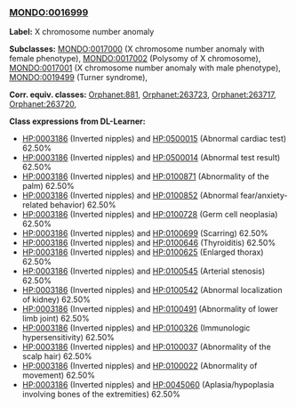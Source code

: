 
### [MONDO:0016999](http://purl.obolibrary.org/obo/MONDO_0016999)
**Label:** X chromosome number anomaly

**Subclasses:** [MONDO:0017000](http://purl.obolibrary.org/obo/MONDO_0017000) (X chromosome number anomaly with female phenotype), [MONDO:0017002](http://purl.obolibrary.org/obo/MONDO_0017002) (Polysomy of X chromosome), [MONDO:0017001](http://purl.obolibrary.org/obo/MONDO_0017001) (X chromosome number anomaly with male phenotype), [MONDO:0019499](http://purl.obolibrary.org/obo/MONDO_0019499) (Turner syndrome), 

**Corr. equiv. classes:** [Orphanet:881](http://www.orpha.net/ORDO/Orphanet_881), [Orphanet:263723](http://www.orpha.net/ORDO/Orphanet_263723), [Orphanet:263717](http://www.orpha.net/ORDO/Orphanet_263717), [Orphanet:263720](http://www.orpha.net/ORDO/Orphanet_263720), 

**Class expressions from DL-Learner:**

- [HP:0003186](http://purl.obolibrary.org/obo/HP_0003186) (Inverted nipples) and [HP:0500015](http://purl.obolibrary.org/obo/HP_0500015) (Abnormal cardiac test) 62.50%
- [HP:0003186](http://purl.obolibrary.org/obo/HP_0003186) (Inverted nipples) and [HP:0500014](http://purl.obolibrary.org/obo/HP_0500014) (Abnormal test result) 62.50%
- [HP:0003186](http://purl.obolibrary.org/obo/HP_0003186) (Inverted nipples) and [HP:0100871](http://purl.obolibrary.org/obo/HP_0100871) (Abnormality of the palm) 62.50%
- [HP:0003186](http://purl.obolibrary.org/obo/HP_0003186) (Inverted nipples) and [HP:0100852](http://purl.obolibrary.org/obo/HP_0100852) (Abnormal fear/anxiety-related behavior) 62.50%
- [HP:0003186](http://purl.obolibrary.org/obo/HP_0003186) (Inverted nipples) and [HP:0100728](http://purl.obolibrary.org/obo/HP_0100728) (Germ cell neoplasia) 62.50%
- [HP:0003186](http://purl.obolibrary.org/obo/HP_0003186) (Inverted nipples) and [HP:0100699](http://purl.obolibrary.org/obo/HP_0100699) (Scarring) 62.50%
- [HP:0003186](http://purl.obolibrary.org/obo/HP_0003186) (Inverted nipples) and [HP:0100646](http://purl.obolibrary.org/obo/HP_0100646) (Thyroiditis) 62.50%
- [HP:0003186](http://purl.obolibrary.org/obo/HP_0003186) (Inverted nipples) and [HP:0100625](http://purl.obolibrary.org/obo/HP_0100625) (Enlarged thorax) 62.50%
- [HP:0003186](http://purl.obolibrary.org/obo/HP_0003186) (Inverted nipples) and [HP:0100545](http://purl.obolibrary.org/obo/HP_0100545) (Arterial stenosis) 62.50%
- [HP:0003186](http://purl.obolibrary.org/obo/HP_0003186) (Inverted nipples) and [HP:0100542](http://purl.obolibrary.org/obo/HP_0100542) (Abnormal localization of kidney) 62.50%
- [HP:0003186](http://purl.obolibrary.org/obo/HP_0003186) (Inverted nipples) and [HP:0100491](http://purl.obolibrary.org/obo/HP_0100491) (Abnormality of lower limb joint) 62.50%
- [HP:0003186](http://purl.obolibrary.org/obo/HP_0003186) (Inverted nipples) and [HP:0100326](http://purl.obolibrary.org/obo/HP_0100326) (Immunologic hypersensitivity) 62.50%
- [HP:0003186](http://purl.obolibrary.org/obo/HP_0003186) (Inverted nipples) and [HP:0100037](http://purl.obolibrary.org/obo/HP_0100037) (Abnormality of the scalp hair) 62.50%
- [HP:0003186](http://purl.obolibrary.org/obo/HP_0003186) (Inverted nipples) and [HP:0100022](http://purl.obolibrary.org/obo/HP_0100022) (Abnormality of movement) 62.50%
- [HP:0003186](http://purl.obolibrary.org/obo/HP_0003186) (Inverted nipples) and [HP:0045060](http://purl.obolibrary.org/obo/HP_0045060) (Aplasia/hypoplasia involving bones of the extremities) 62.50%


